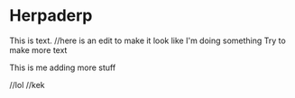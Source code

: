# Herpaderp
This is text.
//here is an edit to make it look like I'm doing something
Try to make more text



This is me adding more stuff

//lol
//kek

